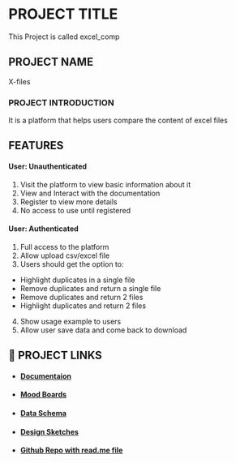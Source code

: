 # PROJECT TITLE

This Project is called excel_comp

## PROJECT NAME

X-files


### PROJECT INTRODUCTION

It is a platform that helps users compare the content of excel files
## FEATURES

#### User: Unauthenticated

1.  Visit the platform to view basic information about it
2.  View and Interact with the documentation
3.  Register to view more details
4.  No access to use until registered

#### User: Authenticated

1.  Full access to the platform
2.  Allow upload csv/excel file
3.  Users should get the option to:

*  Highlight duplicates in a single file
*  Remove duplicates and return a single file
*  Remove duplicates and return 2 files
*  Highlight duplicates and return 2 files

4.  Show usage example to users
5.  Allow user save data and come back to download

## 🔗 PROJECT LINKS

- #### [Documentaion](https://docs.google.com/document/d/1lzMrFrjyS1ZXJyx0tldLEs-QQ7krs2mdnoqOg77yt5I/edit?usp=sharing)
- #### [Mood Boards](https://www.figma.com/file/WrMJfeRdDCyc1eKLHTtSla/Execl-comp?node-id=0%3A1&t=rwTx1cZYSd6uYgto-3)
- #### [Data Schema](https://docs.google.com/document/d/1b8KFOxoqxqY5o2kijQarmPjxMmaibCiW8cX86YbvAbI/edit?usp=sharing)
- #### [Design Sketches](https://www.figma.com/file/WrMJfeRdDCyc1eKLHTtSla/Execl-comp?node-id=6%3A2&t=rwTx1cZYSd6uYgto-3)
- #### [Github Repo with read.me file](https://github.com/zuri-training/Team-Lion2)

